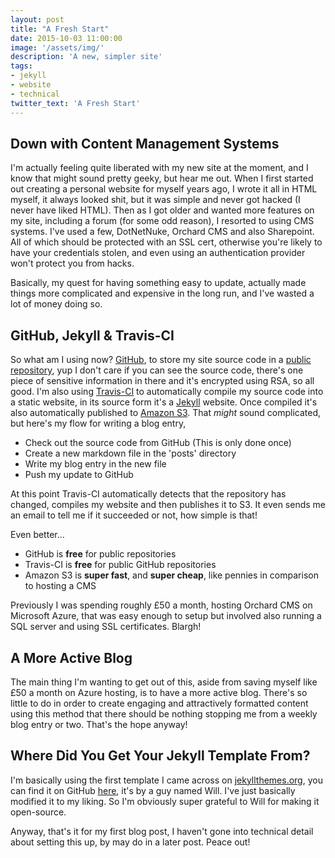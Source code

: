 ```yaml
---
layout: post
title: "A Fresh Start"
date: 2015-10-03 11:00:00
image: '/assets/img/'
description: 'A new, simpler site'
tags:
- jekyll
- website
- technical
twitter_text: 'A Fresh Start'
---
```


## Down with Content Management Systems

I'm actually feeling quite liberated with my new site at the moment, and I know that might sound pretty geeky, but hear me out.  When I first started out creating a personal website for myself years ago, I wrote it all in HTML myself, it always looked shit, but it was simple and never got hacked (I never have liked HTML).  Then as I got older and wanted more features on my site, including a forum (for some odd reason), I resorted to using CMS systems.  I've used a few, DotNetNuke, Orchard CMS and also Sharepoint.  All of which should be protected with an SSL cert, otherwise you're likely to have your credentials stolen, and even using an authentication provider won't protect you from hacks.

Basically, my quest for having something easy to update, actually made things more complicated and expensive in the long run, and I've wasted a lot of money doing so.

## GitHub, Jekyll & Travis-CI

So what am I using now?  [GitHub](http://www.github.com), to store my site source code in a [public repository](http://github.com/devoctomy/npsoftware.co.uk), yup I don't care if you can see the source code, there's one piece of sensitive information in there and it's encrypted using RSA, so all good.  I'm also using [Travis-CI](http://www.travis-ci.org) to automatically compile my source code into a static website, in its source form it's a [Jekyll](https://jekyllrb.com/) website.  Once compiled it's also automatically published to [Amazon S3](http://aws.amazon.com/).  That *might* sound complicated, but here's my flow for writing a blog entry,

* Check out the source code from GitHub (This is only done once)
* Create a new markdown file in the 'posts' directory
* Write my blog entry in the new file
* Push my update to GitHub

At this point Travis-CI automatically detects that the repository has changed, compiles my website and then publishes it to S3.  It even sends me an email to tell me if it succeeded or not, how simple is that!

Even better...

* GitHub is **free** for public repositories
* Travis-CI is **free** for public GitHub repositories
* Amazon S3 is **super fast**, and **super cheap**, like pennies in comparison to hosting a CMS

Previously I was spending roughly £50 a month, hosting Orchard CMS on Microsoft Azure, that was easy enough to setup but involved also running a SQL server and using SSL certificates.  Blargh!

## A More Active Blog

The main thing I'm wanting to get out of this, aside from saving myself like £50 a month on Azure hosting, is to have a more active blog.  There's so little to do in order to create engaging and attractively formatted content using this method that there should be nothing stopping me from a weekly blog entry or two.  That's the hope anyway!

## Where Did You Get Your Jekyll Template From?

I'm basically using the first template I came across on [jekyllthemes.org](http://jekyllthemes.org/), you can find it on GitHub [here](https://github.com/willianjusten/will-jekyll-template), it's by a guy named Will.  I've just basically modified it to my liking.  So I'm obviously super grateful to Will for making it open-source.

Anyway, that's it for my first blog post, I haven't gone into technical detail about setting this up, by may do in a later post.  Peace out!
